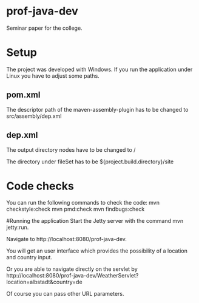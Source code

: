 # prof-java-dev
Seminar paper for the college.

# Setup
The project was developed with Windows.
If you run the application under Linux you have to adjust some paths.
## pom.xml
The descriptor path of the maven-assembly-plugin has to be changed to src/assembly/dep.xml
## dep.xml
The output directory nodes have to be changed to /

The directory under fileSet has to be ${project.build.directory}/site

# Code checks
You can run the following commands to check the code:
mvn checkstyle:check
mvn pmd:check
mvn findbugs:check

#Running the application
Start the Jetty server with the command mvn jetty:run.

Navigate to http://localhost:8080/prof-java-dev.

You will get an user interface which provides the possibility of a location and country input.

Or you are able to navigate directly on the servlet by http://localhost:8080/prof-java-dev/WeatherServlet?location=albstadt&country=de

Of course you can pass other URL parameters.
